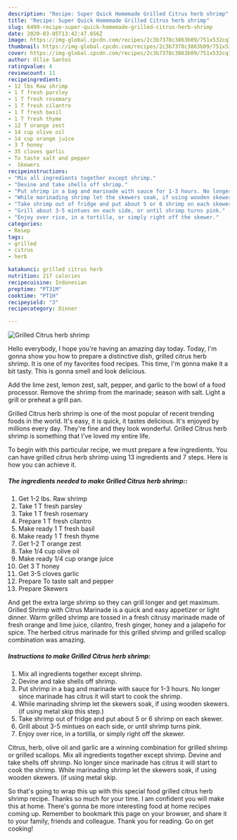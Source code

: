 ```yaml
---
description: "Recipe: Super Quick Homemade Grilled Citrus herb shrimp"
title: "Recipe: Super Quick Homemade Grilled Citrus herb shrimp"
slug: 6499-recipe-super-quick-homemade-grilled-citrus-herb-shrimp
date: 2020-03-05T13:42:47.656Z
image: https://img-global.cpcdn.com/recipes/2c3b7378c3863b09/751x532cq70/grilled-citrus-herb-shrimp-recipe-main-photo.jpg
thumbnail: https://img-global.cpcdn.com/recipes/2c3b7378c3863b09/751x532cq70/grilled-citrus-herb-shrimp-recipe-main-photo.jpg
cover: https://img-global.cpcdn.com/recipes/2c3b7378c3863b09/751x532cq70/grilled-citrus-herb-shrimp-recipe-main-photo.jpg
author: Ollie Santos
ratingvalue: 4
reviewcount: 11
recipeingredient:
- 12 lbs Raw shrimp
- 1 T fresh parsley
- 1 T fresh rosemary
- 1 T fresh cilantro
- 1 T fresh basil
- 1 T fresh thyme
- 12 T orange zest
- 14 cup olive oil
- 14 cup orange juice
- 3 T honey
- 35 cloves garlic
- To taste salt and pepper
-  Skewers
recipeinstructions:
- "Mix all ingredients together except shrimp."
- "Devine and take shells off shrimp."
- "Put shrimp in a bag and marinade with sauce for 1-3 hours. No longer since marinade has citrus it will start to cook the shrimp."
- "While marinading shrimp let the skewers soak, if using wooden skewers. (if using metal skip this step.)"
- "Take shrimp out of fridge and put about 5 or 6 shrimp on each skewer."
- "Grill about 3-5 mintues on each side, or until shrimp turns pink."
- "Enjoy over rice, in a tortilla, or simply right off the skewer."
categories:
- Resep
tags:
- grilled
- citrus
- herb

katakunci: grilled citrus herb
nutrition: 217 calories
recipecuisine: Indonesian
preptime: "PT31M"
cooktime: "PT1H"
recipeyield: "3"
recipecategory: Dinner

---
```



![Grilled Citrus herb shrimp](https://img-global.cpcdn.com/recipes/2c3b7378c3863b09/751x532cq70/grilled-citrus-herb-shrimp-recipe-main-photo.jpg)

Hello everybody, I hope you're having an amazing day today. Today, I'm gonna show you how to prepare a distinctive dish, grilled citrus herb shrimp. It is one of my favorites food recipes. This time, I'm gonna make it a bit tasty. This is gonna smell and look delicious.

Add the lime zest, lemon zest, salt, pepper, and garlic to the bowl of a food processor. Remove the shrimp from the marinade; season with salt. Light a grill or preheat a grill pan.

Grilled Citrus herb shrimp is one of the most popular of recent trending foods in the world. It's easy, it is quick, it tastes delicious. It's enjoyed by millions every day. They're fine and they look wonderful. Grilled Citrus herb shrimp is something that I've loved my entire life.


To begin with this particular recipe, we must prepare a few ingredients. You can have grilled citrus herb shrimp using 13 ingredients and 7 steps. Here is how you can achieve it.

##### The ingredients needed to make Grilled Citrus herb shrimp::

1. Get 1-2 lbs. Raw shrimp
1. Take 1 T fresh parsley
1. Take 1 T fresh rosemary
1. Prepare 1 T fresh cilantro
1. Make ready 1 T fresh basil
1. Make ready 1 T fresh thyme
1. Get 1-2 T orange zest
1. Take 1/4 cup olive oil
1. Make ready 1/4 cup orange juice
1. Get 3 T honey
1. Get 3-5 cloves garlic
1. Prepare To taste salt and pepper
1. Prepare  Skewers


And get the extra large shrimp so they can grill longer and get maximum. Grilled Shrimp with Citrus Marinade is a quick and easy appetizer or light dinner. Warm grilled shrimp are tossed in a fresh citrusy marinade made of fresh orange and lime juice, cilantro, fresh ginger, honey and a jalapeño for spice. The herbed citrus marinade for this grilled shrimp and grilled scallop combination was amazing. 

##### Instructions to make Grilled Citrus herb shrimp:

1. Mix all ingredients together except shrimp.
1. Devine and take shells off shrimp.
1. Put shrimp in a bag and marinade with sauce for 1-3 hours. No longer since marinade has citrus it will start to cook the shrimp.
1. While marinading shrimp let the skewers soak, if using wooden skewers. (if using metal skip this step.)
1. Take shrimp out of fridge and put about 5 or 6 shrimp on each skewer.
1. Grill about 3-5 mintues on each side, or until shrimp turns pink.
1. Enjoy over rice, in a tortilla, or simply right off the skewer.


Citrus, herb, olive oil and garlic are a winning combination for grilled shrimp or grilled scallops. Mix all ingredients together except shrimp. Devine and take shells off shrimp. No longer since marinade has citrus it will start to cook the shrimp. While marinading shrimp let the skewers soak, if using wooden skewers. (if using metal skip. 

So that's going to wrap this up with this special food grilled citrus herb shrimp recipe. Thanks so much for your time. I am confident you will make this at home. There's gonna be more interesting food at home recipes coming up. Remember to bookmark this page on your browser, and share it to your family, friends and colleague. Thank you for reading. Go on get cooking!
